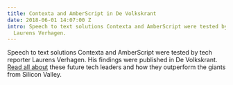 ```yaml
---
title: Contexta and AmberScript in De Volkskrant
date: 2018-06-01 14:07:00 Z
intro: Speech to text solutions Contexta and AmberScript were tested by tech reporter
  Laurens Verhagen.
---
```


Speech to text solutions Contexta and AmberScript were tested by tech reporter Laurens Verhagen. His findings were published in De Volkskrant. [Read all about](https://www.volkskrant.nl/nieuws-achtergrond/google-beheerst-het-nederlands-niet-goed-en-dat-komt-deze-start-ups-mooi-uit~b999d6f2/) these future tech leaders and how they outperform the giants from Silicon Valley.  